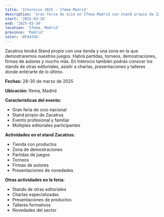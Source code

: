 ```yaml
---
title: 'Interocio 2025 - Ifema Madrid'
description: 'Gran feria de ocio en Ifema Madrid con stand propio de Zacatrus, torneos, demostraciones y firmas de autores.'
start: '2025-03-28'
end: '2025-03-30'
location: 'Ifema, Madrid'
province: 'Madrid'
color: '#F44336'
---
```


Zacatrus tendrá Stand propio con una tienda y una zona en la que demostraremos nuestros juegos. Habrá partidas, torneos, demostraciones, firmas de autores y mucho más. En Interocio también podrás conocer los stands de otras editoriales, asistir a charlas, presentaciones y talleres donde enterarte de lo último.

**Fechas:** 28-30 de marzo de 2025

**Ubicación:** Ifema, Madrid

**Características del evento:**
- Gran feria de ocio nacional
- Stand propio de Zacatrus
- Evento profesional y familiar
- Múltiples editoriales participantes

**Actividades en el stand Zacatrus:**
- Tienda con productos
- Zona de demostraciones
- Partidas de juegos
- Torneos
- Firmas de autores
- Presentaciones de novedades

**Otras actividades en la feria:**
- Stands de otras editoriales
- Charlas especializadas
- Presentaciones de productos
- Talleres formativos
- Novedades del sector
